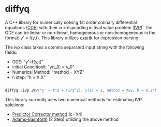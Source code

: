 # diffyq

A C++ library for numerically solving 1st order ordinary differential equations ([ODE](https://en.wikipedia.org/wiki/Ordinary_differential_equation)) with their corresponding initival value problem ([IVP](https://en.wikipedia.org/wiki/Initial_value_problem)). The ODE can be linear or non-linear, homogeneous or non-homogeneous in the format: y' = f(y,t). This library utilizes [exprtk](https://github.com/ArashPartow/exprtk) for expression parsing.

The ivp class takes a comma separated input string with the following fields:
* ODE: "y'=f(y,t)"
* Initial Conditionll: "y(t_0) = y_0"
* Numerical Method: "method = XYZ"
* h step: "h = X.X"

```c++

diffyq::ivp IVP("y' = t*2 + (1/y^2), y(1) = 2, method = AB2, h = 0.1")

```



This library currently uses two numerical methods for estimating IVP solutions:
* [Predictor Corrector method](https://en.wikipedia.org/wiki/Predictor%E2%80%93corrector_method) (c=1/4)
* [Adams-Bashforth](https://en.wikipedia.org/wiki/Linear_multistep_method#Adams%E2%80%93Bashforth_methods) (2 Step) utilizing the above method

